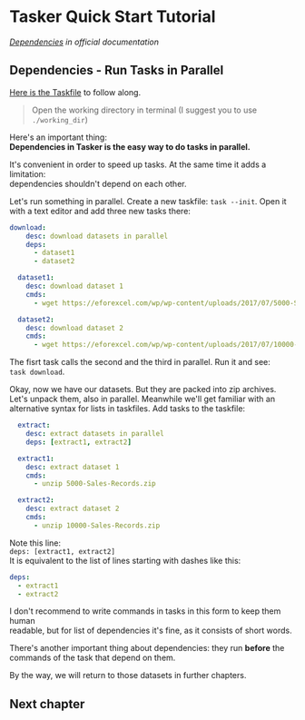 # Tasker Quick Start Tutorial

*[Dependencies](https://taskfile.dev/usage/#task-dependencies) 
in official documentation*

## Dependencies - Run Tasks in Parallel

[Here is the Taskfile](Taskfile.yml) to follow along.

> Open the working directory in terminal (I suggest you to use `./working_dir`)

Here's an important thing:  
**Dependencies in Tasker is the easy way to do tasks in parallel.**

It's convenient in order to speed up tasks. At the same time it adds a limitation:  
dependencies shouldn't depend on each other.

Let's run something in parallel. Create a new taskfile: `task --init`. Open it  
with a text editor and add three new tasks there:

```yaml
download:
    desc: download datasets in parallel
    deps:
      - dataset1
      - dataset2

  dataset1:
    desc: download dataset 1
    cmds:
      - wget https://eforexcel.com/wp/wp-content/uploads/2017/07/5000-Sales-Records.zip 

  dataset2:
    desc: download dataset 2
    cmds:
      - wget https://eforexcel.com/wp/wp-content/uploads/2017/07/10000-Sales-Records.zip
```

The fisrt task calls the second and the third in parallel. Run it and see:  
`task download`.

Okay, now we have our datasets. But they are packed into zip archives.  
Let's unpack them, also in parallel. Meanwhile we'll get familiar with an  
alternative syntax for lists in taskfiles. Add tasks to the taskfile:

```yaml
  extract:
    desc: extract datasets in parallel
    deps: [extract1, extract2]

  extract1:
    desc: extract dataset 1
    cmds:
      - unzip 5000-Sales-Records.zip

  extract2:
    desc: extract dataset 2
    cmds:
      - unzip 10000-Sales-Records.zip
```

Note this line:  
`deps: [extract1, extract2]`  
It is equivalent to the list of lines starting with dashes like this:
```yaml
deps:
  - extract1
  - extract2
```

I don't recommend to write commands in tasks in this form to keep them human  
readable, but for list of dependencies it's fine, as it consists of short words.

There's another important thing about dependencies: they run **before** the  
commands of the task that depend on them.

By the way, we will return to those datasets in further chapters.

## Next chapter
